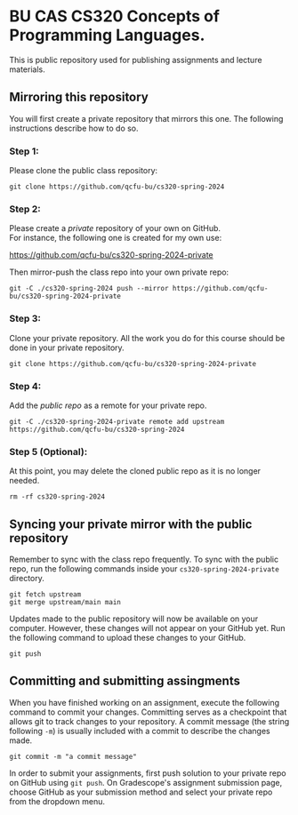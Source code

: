 # BU CAS CS320 Concepts of Programming Languages.

This is public repository used for publishing assignments and lecture materials.

## Mirroring this repository

You will first create a private repository that mirrors this one. The following instructions describe how to do so.

### Step 1:

Please clone the public class repository:
```
git clone https://github.com/qcfu-bu/cs320-spring-2024
```

### Step 2:

Please create a *private* repository of your own on GitHub.  
For instance, the following one is created for my own use:

https://github.com/qcfu-bu/cs320-spring-2024-private

Then mirror-push the class repo into your own private repo:
```
git -C ./cs320-spring-2024 push --mirror https://github.com/qcfu-bu/cs320-spring-2024-private
```

### Step 3:

Clone your private repository. All the work you do for this course should be done in your private repository.
```
git clone https://github.com/qcfu-bu/cs320-spring-2024-private
```

### Step 4:

Add the *public repo* as a remote for your private repo.
```
git -C ./cs320-spring-2024-private remote add upstream https://github.com/qcfu-bu/cs320-spring-2024
```

### Step 5 (Optional):
At this point, you may delete the cloned public repo as it is no longer needed.
```
rm -rf cs320-spring-2024
```


## Syncing your private mirror with the public repository

Remember to sync with the class repo frequently. To sync with the public repo, run the following commands inside your `cs320-spring-2024-private` directory.
```
git fetch upstream
git merge upstream/main main
```

Updates made to the public repository will now be available on your computer. However, these changes will not appear on your GitHub yet. Run the following command to upload these changes to your GitHub.
```
git push
```

## Committing and submitting assingments

When you have finished working on an assignment, execute the following command to commit your changes. Committing serves as a checkpoint that allows git to track changes to your repository. A commit message (the string following `-m`) is usually included with a commit to describe the changes made.

```
git commit -m "a commit message"
```

In order to submit your assignments, first push solution to your private repo on GitHub using `git push`. On Gradescope's assignment submission page, choose GitHub as your submission method and select your private repo from the dropdown menu.
